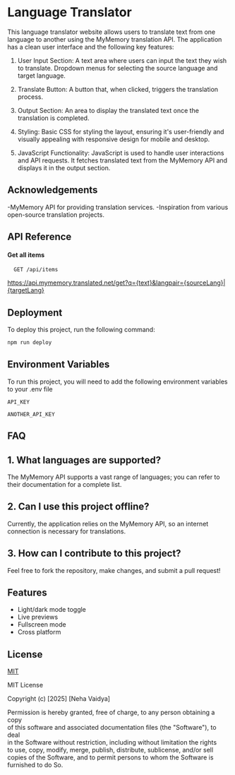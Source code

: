 
# Language Translator

This language translator website allows users to translate text from one language to another using the MyMemory translation API. The application has a clean user interface and the following key features:

1. User Input Section:
A text area where users can input the text they wish to translate.
Dropdown menus for selecting the source language and target language.

2. Translate Button:
A button that, when clicked, triggers the translation process.

3. Output Section:
An area to display the translated text once the translation is completed.

4. Styling:
Basic CSS for styling the layout, ensuring it's user-friendly and visually appealing with responsive design for mobile and desktop.

5. JavaScript Functionality:
JavaScript is used to handle user interactions and API requests.
It fetches translated text from the MyMemory API and displays it in the output section.


## Acknowledgements

-MyMemory API for providing translation  services.
-Inspiration from various open-source translation projects.


## API Reference

#### Get all items

```http
  GET /api/items
```
https://api.mymemory.translated.net/get?q={text}&langpair={sourceLang}|{targetLang}


## Deployment
  
To deploy this project, run the following command:  

```bash  
npm run deploy
```


## Environment Variables

To run this project, you will need to add the following environment variables to your .env file

`API_KEY`

`ANOTHER_API_KEY`


## FAQ

## 1. What languages are supported?
The MyMemory API supports a vast range of languages; you can refer to their documentation for a complete list.

## 2. Can I use this project offline?
Currently, the application relies on the MyMemory API, so an internet connection is necessary for translations.

## 3. How can I contribute to this project?
Feel free to fork the repository, make changes, and submit a pull request!


## Features

- Light/dark mode toggle
- Live previews
- Fullscreen mode
- Cross platform


## License

[MIT](https://choosealicense.com/licenses/mit/)

MIT License  

Copyright (c) [2025] [Neha Vaidya]  

Permission is hereby granted, free of charge, to any person obtaining a copy  
of this software and associated documentation files (the "Software"), to deal  
in the Software without restriction, including without limitation the rights  
to use, copy, modify, merge, publish, distribute, sublicense, and/or sell  
copies of the Software, and to permit persons to whom the Software is  
furnished to do So.